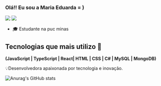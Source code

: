 ### Olá!! Eu sou a Maria Eduarda = )
  <a href = "mariaeduarda.reis0414@gmail.com"><img src="https://img.shields.io/badge/-Gmail-%23333?style=for-the-badge&logo=gmail&logoColor=white" target="_blank"></a>
 <a href="https://www.linkedin.com/in/maria-eduarda-dos-reis-2a73a1238" target="_blank"><img src="https://img.shields.io/badge/-LinkedIn-%230077B5?style=for-the-badge&logo=linkedin&logoColor=white" target="_blank"></a> 
<ul>

  <li>🎓 Estudante na puc minas</li>
</ul>


## Tecnologias que mais utilizo 🚀

<p> <strong>(JavaScript | TypeScript | React| HTML | CSS | C# | MySQL | 
MongoDB)</strong></p>



<p>💡Desenvolvedora apaixonada por tecnologia e inovação.</p>


![Anurag's GitHub stats](https://github-readme-stats.vercel.app/api?username=MariaEduardadr&show_icons=true&theme=dracula)

<!--
![Top Langs](https://github-readme-stats.vercel.app/api/top-langs/??username=MariaEduardadr&show&hide=html,css,_icons=true&theme=dracula) --> 

